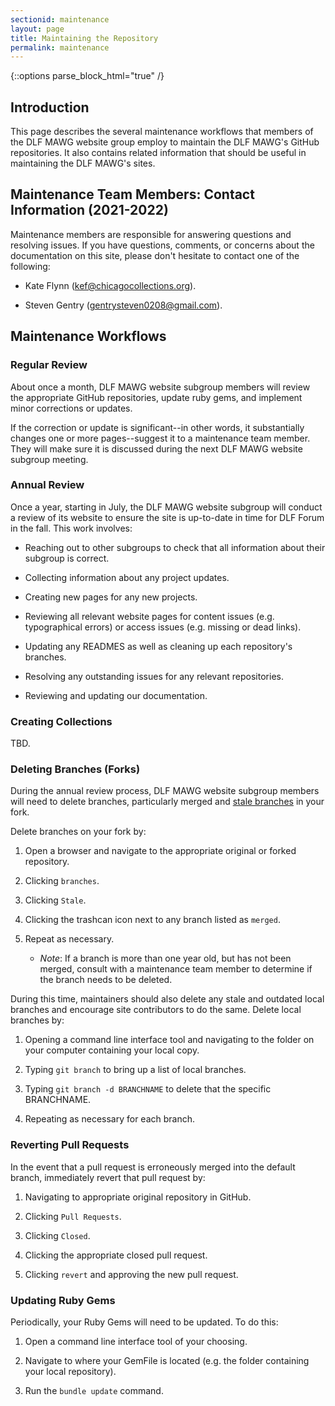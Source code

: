 ```yaml
---
sectionid: maintenance
layout: page
title: Maintaining the Repository
permalink: maintenance
---
```


{::options parse_block_html="true" /}

<h2>Introduction</h2>

This page describes the several maintenance workflows that members of the DLF MAWG website group employ to maintain the DLF MAWG's GitHub repositories. It also contains related information that should be useful in maintaining the DLF MAWG's sites.

<h2>Maintenance Team Members: Contact Information (2021-2022)</h2>

Maintenance members are responsible for answering questions and resolving issues. If you have questions, comments, or concerns about the documentation on this site, please don't hesitate to contact one of the following:

- Kate Flynn (kef@chicagocollections.org). 

- Steven Gentry (gentrysteven0208@gmail.com). 

<h2>Maintenance Workflows</h2>

<h3>Regular Review</h3>

About once a month, DLF MAWG website subgroup members will review the appropriate GitHub repositories, update ruby gems, and implement minor corrections or updates.

If the correction or update is significant--in other words, it substantially changes one or more pages--suggest it to a maintenance team member. They will make sure it is discussed during the next DLF MAWG website subgroup meeting.

<h3>Annual Review</h3>

Once a year, starting in July, the DLF MAWG website subgroup will conduct a review of its website to ensure the site is up-to-date in time for DLF Forum in the fall. This work involves:

- Reaching out to other subgroups to check that all information about their subgroup is correct.

- Collecting information about any project updates.

- Creating new pages for any new projects.

- Reviewing all relevant website pages for content issues (e.g. typographical errors) or access issues (e.g. missing or dead links).

- Updating any READMES as well as cleaning up each repository's branches.

- Resolving any outstanding issues for any relevant repositories. 

- Reviewing and updating our documentation.

<h3>Creating Collections</h3>

TBD.

<h3>Deleting Branches (Forks)</h3>

During the annual review process, DLF MAWG website subgroup members will need to delete branches, particularly merged and [stale branches](https://docs.github.com/en/github/administering-a-repository/managing-branches-in-your-repository/viewing-branches-in-your-repository) in your fork.

Delete branches on your fork by:

1. Open a browser and navigate to the appropriate original or forked repository.

2. Clicking ```branches```.

3. Clicking ```Stale```.

4. Clicking the trashcan icon next to any branch listed as ```merged```.

5. Repeat as necessary.

	- *Note*: If a branch is more than one year old, but has not been merged, consult with a maintenance team member to determine if the branch needs to be deleted.
	
During this time, maintainers should also delete any stale and outdated local branches and encourage site contributors to do the same. Delete local branches by:

1. Opening a command line interface tool and navigating to the folder on your computer containing your local copy.

2. Typing ```git branch``` to bring up a list of local branches.

3. Typing ```git branch -d BRANCHNAME``` to delete that the specific BRANCHNAME.

4. Repeating as necessary for each branch. 

<h3>Reverting Pull Requests</h3>

In the event that a pull request is erroneously merged into the default branch, immediately revert that pull request by:

1. Navigating to appropriate original repository in GitHub.

2. Clicking ```Pull Requests```.

3. Clicking  ```Closed```.

4. Clicking the appropriate closed pull request.

5. Clicking ```revert``` and approving the new pull request.

<h3>Updating Ruby Gems</h3>

Periodically, your Ruby Gems will need to be updated. To do this:

1. Open a command line interface tool of your choosing.

2. Navigate to where your GemFile is located (e.g. the folder containing your local repository). 

3. Run the ```bundle update``` command.